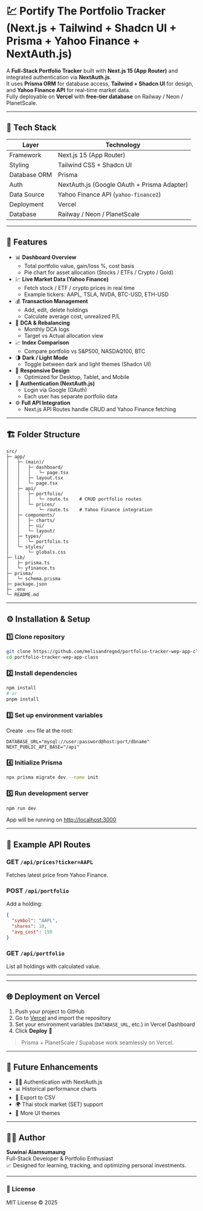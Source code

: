 # 💹 Portify The Portfolio Tracker (Next.js + Tailwind + Shadcn UI + Prisma + Yahoo Finance + NextAuth.js)

A **Full-Stack Portfolio Tracker** built with **Next.js 15 (App Router)** and integrated authentication via **NextAuth.js**.  
It uses **Prisma ORM** for database access, **Tailwind + Shadcn UI** for design, and **Yahoo Finance API** for real-time market data.  
Fully deployable on **Vercel** with **free-tier database** on Railway / Neon / PlanetScale.

---

## 🚀 Tech Stack

| Layer | Technology |
|--------|-------------|
| Framework | Next.js 15 (App Router) |
| Styling | Tailwind CSS + Shadcn UI |
| Database ORM | Prisma |
| Auth | NextAuth.js (Google OAuth + Prisma Adapter) |
| Data Source | Yahoo Finance API (`yahoo-finance2`) |
| Deployment | Vercel |
| Database | Railway / Neon / PlanetScale |

---

## 🧩 Features

- 📊 **Dashboard Overview**
  - Total portfolio value, gain/loss %, cost basis
  - Pie chart for asset allocation (Stocks / ETFs / Crypto / Gold)
- 💹 **Live Market Data (Yahoo Finance)**
  - Fetch stock / ETF / crypto prices in real time
  - Example tickers: AAPL, TSLA, NVDA, BTC-USD, ETH-USD
- 💰 **Transaction Management**
  - Add, edit, delete holdings
  - Calculate average cost, unrealized P/L
- 🔄 **DCA & Rebalancing**
  - Monthly DCA logs
  - Target vs Actual allocation view
- 📈 **Index Comparison**
  - Compare portfolio vs S&P500, NASDAQ100, BTC
- 🌗 **Dark / Light Mode**
  - Toggle between dark and light themes (Shadcn UI)
- 📱 **Responsive Design**
  - Optimized for Desktop, Tablet, and Mobile
- 🔐 **Authentication (NextAuth.js)**
  - Login via Google (OAuth)
  - Each user has separate portfolio data
- ⚙️ **Full API Integration**
  - Next.js API Routes handle CRUD and Yahoo Finance fetching

---

## 🏗️ Folder Structure

```
src/
├─ app/
│   ├─ (main)/
│   │   ├─ dashboard/
│   │   │   └─ page.tsx
│   │   ├─ layout.tsx
│   │   └─ page.tsx
│   ├─ api/
│   │   ├─ portfolio/
│   │   │   └─ route.ts    # CRUD portfolio routes
│   │   └─ prices/
│   │       └─ route.ts    # Yahoo Finance integration
│   ├─ components/
│   │   ├─ charts/
│   │   ├─ ui/
│   │   └─ layout/
│   ├─ types/
│   │   └─ portfolio.ts
│   └─ styles/
│       └─ globals.css
├─ lib/
│   ├─ prisma.ts
│   └─ yfinance.ts
├─ prisma/
│   └─ schema.prisma
├─ package.json
├─ .env
└─ README.md
```

---

## ⚙️ Installation & Setup

### 1️⃣ Clone repository

```bash
git clone https://github.com/melisandregod/portfolio-tracker-wep-app-class.git
cd portfolio-tracker-wep-app-class
```

### 2️⃣ Install dependencies

```bash
npm install
# or
pnpm install
```

### 3️⃣ Set up environment variables

Create `.env` file at the root:

```
DATABASE_URL="mysql://user:password@host:port/dbname"
NEXT_PUBLIC_API_BASE="/api"
```

### 4️⃣ Initialize Prisma

```bash
npx prisma migrate dev --name init
```

### 5️⃣ Run development server

```bash
npm run dev
```

App will be running on [http://localhost:3000](http://localhost:3000)

---

## 🧠 Example API Routes

### GET `/api/prices?ticker=AAPL`

Fetches latest price from Yahoo Finance.

### POST `/api/portfolio`

Add a holding:

```json
{
  "symbol": "AAPL",
  "shares": 10,
  "avg_cost": 150
}
```

### GET `/api/portfolio`

List all holdings with calculated value.

---

---

## 🌐 Deployment on Vercel

1. Push your project to GitHub
2. Go to [Vercel](https://vercel.com) and import the repository
3. Set your environment variables (`DATABASE_URL`, etc.) in Vercel Dashboard
4. Click **Deploy** 🚀

> Prisma + PlanetScale / Supabase work seamlessly on Vercel.

---

## 🧱 Future Enhancements

- 🧑‍💻 Authentication with NextAuth.js
- 📊 Historical performance charts
- 💾 Export to CSV
- 🌍 Thai stock market (SET) support
- 🎨 More UI themes

---

## 🧑‍💻 Author

**Suwinai Aiamsumaung**  
Full-Stack Developer & Portfolio Enthusiast  
📈 Designed for learning, tracking, and optimizing personal investments.

---

### 🏁 License

MIT License © 2025
